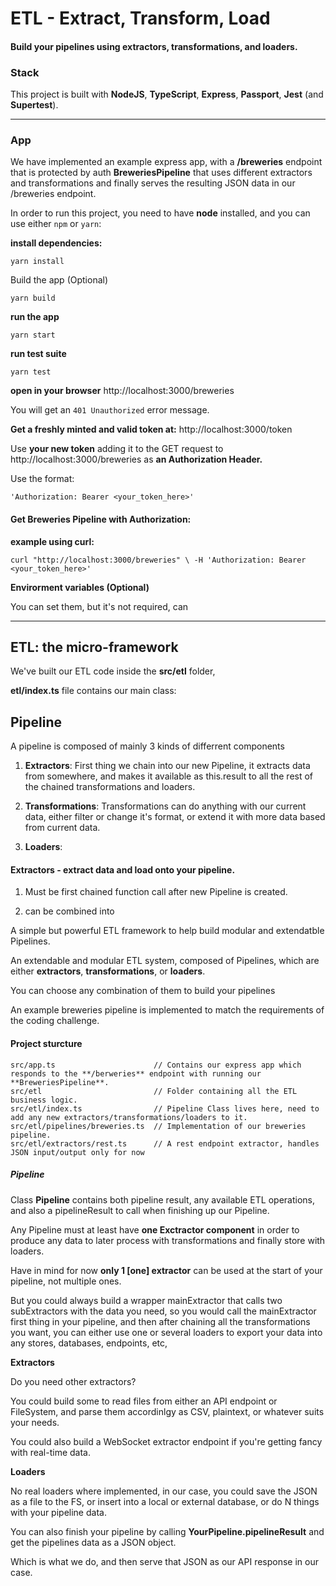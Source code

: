 # ETL - Extract, Transform, Load

#### Build your pipelines using extractors, transformations, and loaders.

### Stack

This project is built with **NodeJS**, **TypeScript**, **Express**, **Passport**, **Jest** (and **Supertest**).

---

### App

We have implemented an example express app, with a **/breweries** endpoint that is protected by auth **BreweriesPipeline** that uses different extractors and transformations and finally serves the resulting JSON data in our /breweries endpoint.

In order to run this project, you need to have **node** installed, and you can use either `npm` or `yarn`:

**install dependencies:**

`yarn install`

Build the app (Optional)

`yarn build`

**run the app**

`yarn start`

**run test suite**

`yarn test`

**open in your browser** http://localhost:3000/breweries

You will get an `401 Unauthorized` error message.

**Get a freshly minted and valid token at:** http://localhost:3000/token

Use **your new token** adding it to the GET request to http://localhost:3000/breweries as **an Authorization Header.**

Use the format:

`'Authorization: Bearer <your_token_here>'`

#### Get Breweries Pipeline with Authorization:

**example using curl:**

`curl "http://localhost:3000/breweries" \
 -H 'Authorization: Bearer <your_token_here>'`

**Envirorment variables (Optional)**

You can set them, but it's not required, can

---

## ETL: the **micro-framework**

We've built our ETL code inside the **src/etl** folder,

**etl/index.ts** file contains our main class:

## Pipeline

A pipeline is composed of mainly 3 kinds of differrent components

1. **Extractors**: First thing we chain into our new Pipeline, it extracts data from somewhere, and makes it available as this.result to all the rest of the chained transformations and loaders.
  
2. **Transformations**: Transformations can do anything with our current data, either filter or change it's format, or extend it with more data based from current data.
  
3. **Loaders**:
  

####

#### Extractors - extract data and load onto your pipeline.

1. Must be first chained function call after new Pipeline is created.
  
2. can be combined into
  

A simple but powerful ETL framework to help build modular and extendatble Pipelines.

An extendable and modular ETL system, composed of Pipelines, which are either **extractors**, **transformations**, or **loaders**.

You can choose any combination of them to build your pipelines

An example breweries pipeline is implemented to match the requirements of the coding challenge.

#### Project sturcture

```
src/app.ts                      // Contains our express app which responds to the **/berweries** endpoint with running our **BreweriesPipeline**.
src/etl                         // Folder containing all the ETL business logic.
src/etl/index.ts                // Pipeline Class lives here, need to add any new extractors/transformations/loaders to it.
src/etl/pipelines/breweries.ts  // Implementation of our breweries pipeline.
src/etl/extractors/rest.ts      // A rest endpoint extractor, handles JSON input/output only for now
```

##### Pipeline

Class **Pipeline** contains both pipeline result, any available ETL operations, and also a pipelineResult to call when finishing up our Pipeline.

Any Pipeline must at least have **one Exctractor component** in order to produce any data to later process with transformations and finally store with loaders.

Have in mind for now **only 1 [one] extractor** can be used at the start of your pipeline, not multiple ones.

But you could always build a wrapper mainExtractor that calls two subExtractors with the data you need, so you would call the mainExtractor first thing in your pipeline, and then after chaining all the transformations you want, you can either use one or several loaders to export your data into any stores, databases, endpoints, etc,

**Extractors**

Do you need other extractors?

You could build some to read files from either an API endpoint or FileSystem, and parse them accordinlgy as CSV, plaintext, or whatever suits your needs.

You could also build a WebSocket extractor endpoint if you're getting fancy with real-time data.

**Loaders**

No real loaders where implemented, in our case, you could save the JSON as a file to the FS, or insert into a local or external database, or do N things with your pipeline data.

You can also finish your pipeline by calling **YourPipeline.pipelineResult** and get the pipelines data as a JSON object.

Which is what we do, and then serve that JSON as our API response in our case.